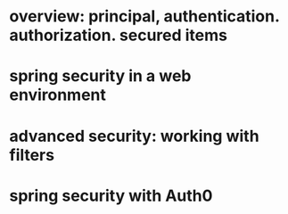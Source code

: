 # overview: principal, authentication. authorization. secured items

# spring security in a web environment

# advanced security: working with filters

# spring security with Auth0
